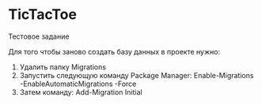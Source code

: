 # TicTacToe
Тестовое задание

Для того чтобы заново создать базу данных в проекте нужно:
1. Удалить папку Migrations
2. Запустить следующую команду Package Manager:
Enable-Migrations -EnableAutomaticMigrations -Force
3. Затем команду:
Add-Migration Initial
